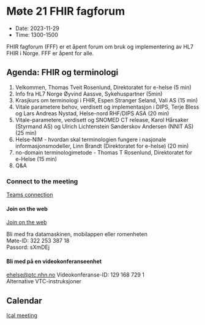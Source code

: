 # Møte 21 FHIR fagforum

* Date: 2023-11-29
* Time: 1300-1500

FHIR fagforum (FFF) er et åpent forum om bruk og implementering av HL7 FHIR i Norge. FFF er åpent for alle.

## Agenda: FHIR og terminologi

1. Velkommen, Thomas Tveit Rosenlund, Direktoratet for e-helse (5 min)
2. Info fra HL7 Norge Øyvind Aassve, Sykehuspartner (5min)
3. Krasjkurs om terminologi i FHIR, Espen Stranger Seland, Vali AS (15 min)
4. Vitale parametere behov, verdisett og implementasjon i DIPS, Terje Bless og Lars Andreas Nystad, Helse-nord RHF/DIPS ASA (20 min)
5. Vitale-parametere, verdisett og SNOMED CT release, Karol Hårsaker (Styrmand AS) og Ulrich Lichtenstein Sønderskov Andersen (NNIT AS) (25 min)
6. Helse-NIM - hvordan skal terminologien fungere i nasjonale informasjonsmodeller, Linn Brandt (Direktoratet for e-helse) (20 min)  
7. no-domain terminologimetode - Thomas T Rosenlund, Direktoratet for e-Helse (15 min)  
8. Q&A  

### Connect to the meeting

[Teams connection](https://teams.microsoft.com/l/meetup-join/19%3ameeting_NzhkMjc2ODMtMGQwZi00NWVjLWI5YTktNzI3NjgzZDRjMTE2%40thread.v2/0?context=%7b%22Tid%22%3a%221f8fc8cc-99b4-410a-95fa-286dd143b04d%22%2c%22Oid%22%3a%22a216d89f-4166-4e08-9907-183e70a2a420%22%7d)

#### Join on the web

[Join on the web](https://www.microsoft.com/microsoft-teams/join-a-meeting)  

Bli med fra datamaskinen, mobilappen eller romenheten  
Møte-ID: 322 253 387 18  
Passord: sXmDEj  

#### Bli med på en videokonferanseenhet

[ehelse@ptc.nhn.no](ehelse@ptc.nhn.no)
Videokonferanse-ID: 129 168 729 1  
Alternative VTC-instruksjoner  

## Calendar

[Ical meeting](ical/FHIR%20fagforum%20%2321.ics)
